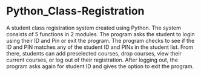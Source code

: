 # Python_Class-Registration

A student class registration system created using Python. The system consists of 5 functions in 2 modules. The program asks the student to login using their ID and Pin or exit the program. The program checks to see if the ID and PIN matches any of the student ID and PINs in the student list. From there, students can add preselected courses, drop courses, view their current courses, or log out of their registration. After logging out, the program asks again for student ID and gives the option to exit the program.
